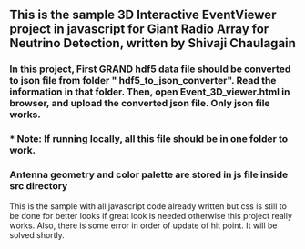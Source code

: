 ## This is the sample 3D Interactive EventViewer project in javascript for Giant Radio Array for Neutrino Detection, written by Shivaji Chaulagain
### In this project, First GRAND hdf5 data file should be converted to json file from folder " hdf5_to_json_converter". Read the information in that folder. Then, open Event_3D_viewer.html in browser, and upload the converted json file. Only json file works.
### * Note: If running locally, all this file should be in one folder to work.
### Antenna geometry and color palette are stored in js file inside src directory

This is the sample with all javascript code already written but css is still to be done for better looks if great look is needed otherwise this project really works. Also, there is some error in order of update of hit point. It will be solved shortly.
